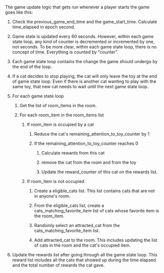 The game update logic that gets run whenever a player starts the game goes like this:

1. Check the previous_game_end_time and the game_start_time. Calculate time_elapsed in epoch second.

2. Game state is updated every 60 seconds. However, within each game state loop, any kind of counter is decremented or incremented by one, not seconds. To be more clear, within each game state loop, there is no concept of time. Everything is counted by "counter".

3. Each game state loop contains the change the game should undergo by the end of the loop. 

4. If a cat decides to stop playing, the cat will only leave the toy at the end of game state loop. Even if there is another cat wanting to play with the same toy, that new cat needs to wait until the next game state loop.

5. For each game state loop

    1. Get the list of room_items in the room.

    2. For each room_item in the room_items list
    
        1. If room_item is occupied by a cat

            1. Reduce the cat's remaining_attention_to_toy_counter by 1

            2. If the remaining_attention_to_toy_counter reaches 0
            
                1. Calculate rewards from this cat

                2. remove the cat from the room and from the toy

                3. Update the reward_counter of this cat on the rewards list.

        2. If room_item is not occupied

            1. Create a eligible_cats list. This list contains cats that are not in anyone's room.

            2. From the eligible_cats list, create a cats_matching_favorite_item list of cats whose favorite item is the room_item.

            3. Randomly select an attracted_cat from the cats_matching_favorite_item list.

            4. Add attracted_cat to the room. This includes updating the list of cats in the room and the cat's occupied item.

6. Update the rewards list after going through all the game state loop. This reward list includes all the cats that showed up during the time elapsed and the total number of rewards the cat gave.
